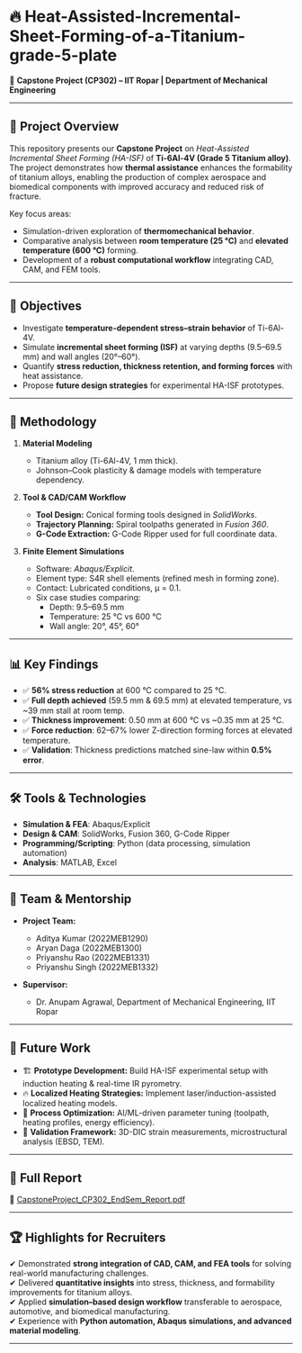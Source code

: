 # 🔥 Heat-Assisted-Incremental-Sheet-Forming-of-a-Titanium-grade-5-plate 

📌 **Capstone Project (CP302) – IIT Ropar | Department of Mechanical Engineering**  

---

## 📖 Project Overview  
This repository presents our **Capstone Project** on *Heat-Assisted Incremental Sheet Forming (HA-ISF)* of **Ti-6Al-4V (Grade 5 Titanium alloy)**.  
The project demonstrates how **thermal assistance** enhances the formability of titanium alloys, enabling the production of complex aerospace and biomedical components with improved accuracy and reduced risk of fracture.  

Key focus areas:  
- Simulation-driven exploration of **thermomechanical behavior**.  
- Comparative analysis between **room temperature (25 °C)** and **elevated temperature (600 °C)** forming.  
- Development of a **robust computational workflow** integrating CAD, CAM, and FEM tools.  

---

## 🎯 Objectives  
- Investigate **temperature-dependent stress–strain behavior** of Ti-6Al-4V.  
- Simulate **incremental sheet forming (ISF)** at varying depths (9.5–69.5 mm) and wall angles (20°–60°).  
- Quantify **stress reduction, thickness retention, and forming forces** with heat assistance.  
- Propose **future design strategies** for experimental HA-ISF prototypes.  

---

## 🧩 Methodology  

1. **Material Modeling**  
   - Titanium alloy (Ti-6Al-4V, 1 mm thick).  
   - Johnson–Cook plasticity & damage models with temperature dependency.  

2. **Tool & CAD/CAM Workflow**  
   - **Tool Design:** Conical forming tools designed in *SolidWorks*.  
   - **Trajectory Planning:** Spiral toolpaths generated in *Fusion 360*.  
   - **G-Code Extraction:** G-Code Ripper used for full coordinate data.  

3. **Finite Element Simulations**  
   - Software: *Abaqus/Explicit*.  
   - Element type: S4R shell elements (refined mesh in forming zone).  
   - Contact: Lubricated conditions, μ = 0.1.  
   - Six case studies comparing:  
     - Depth: 9.5–69.5 mm  
     - Temperature: 25 °C vs 600 °C  
     - Wall angle: 20°, 45°, 60°  

---

## 📊 Key Findings  

- ✅ **56% stress reduction** at 600 °C compared to 25 °C.  
- ✅ **Full depth achieved** (59.5 mm & 69.5 mm) at elevated temperature, vs ~39 mm stall at room temp.  
- ✅ **Thickness improvement**: 0.50 mm at 600 °C vs ~0.35 mm at 25 °C.  
- ✅ **Force reduction**: 62–67% lower Z-direction forming forces at elevated temperature.  
- ✅ **Validation**: Thickness predictions matched sine-law within **0.5% error**.  

---

## 🛠️ Tools & Technologies  

- **Simulation & FEA**: Abaqus/Explicit  
- **Design & CAM**: SolidWorks, Fusion 360, G-Code Ripper  
- **Programming/Scripting**: Python (data processing, simulation automation)  
- **Analysis**: MATLAB, Excel  

---

## 👥 Team & Mentorship  

- **Project Team:**  
  - Aditya Kumar (2022MEB1290)  
  - Aryan Daga (2022MEB1300)  
  - Priyanshu Rao (2022MEB1331)  
  - Priyanshu Singh (2022MEB1332)  

- **Supervisor:**  
  - Dr. Anupam Agrawal, Department of Mechanical Engineering, IIT Ropar  

---

## 🚀 Future Work  

- 🏗️ **Prototype Development:** Build HA-ISF experimental setup with induction heating & real-time IR pyrometry.  
- 🔥 **Localized Heating Strategies:** Implement laser/induction-assisted localized heating models.  
- 📐 **Process Optimization:** AI/ML-driven parameter tuning (toolpath, heating profiles, energy efficiency).  
- 🔬 **Validation Framework:** 3D-DIC strain measurements, microstructural analysis (EBSD, TEM).  

---

## 📄 Full Report  

📑 [CapstoneProject_CP302_EndSem_Report.pdf](Reports/Heat%Assisted%ISF%of%grade%5%titanium%sheet.pdf)  

---

## 🏆 Highlights for Recruiters  

✔ Demonstrated **strong integration of CAD, CAM, and FEA tools** for solving real-world manufacturing challenges.  
✔ Delivered **quantitative insights** into stress, thickness, and formability improvements for titanium alloys.  
✔ Applied **simulation–based design workflow** transferable to aerospace, automotive, and biomedical manufacturing.  
✔ Experience with **Python automation, Abaqus simulations, and advanced material modeling**.  

---
